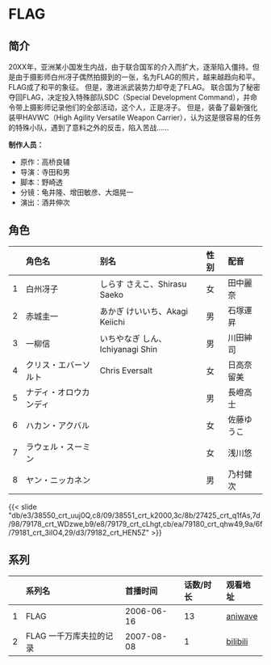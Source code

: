 # FLAG


## 简介

20XX年，亚洲某小国发生内战，由于联合国军的介入而扩大，逐渐陷入僵持。但是由于摄影师白州冴子偶然拍摄到的一张，名为FLAG的照片，越来越趋向和平。FLAG成了和平的象征。
但是，激进派武装势力却夺走了FLAG。
联合国为了秘密夺回FLAG，决定投入特殊部队SDC（Special Development Command），并命令带上摄影师记录他们的全部活动，这个人，正是冴子。
但是，装备了最新强化装甲HAVWC（High Agility Versatile Weapon Carrier），认为这是很容易的任务的特殊小队，遇到了意料之外的反击，陷入苦战……

**制作人员：**
- 原作：高桥良辅
- 导演：寺田和男
- 脚本：野崎透
- 分镜：龟井隆、增田敏彦、大畑晃一
- 演出：酒井伸次

## 角色

|     |   角色名   |   别名  | 性别 |  配音  |
|:--- |:------  |:----      |:---  |:--   |
| 1 | 白州冴子 | しらす さえこ、Shirasu Saeko | 女 | 田中麗奈 |
| 2 | 赤城圭一 | あかぎ けいいち、Akagi Keiichi | 男 | 石塚運昇 |
| 3 | 一柳信 | いちやなぎ しん、Ichiyanagi Shin | 男 | 川田紳司 |
| 4 | クリス・エバーソルト | Chris Eversalt | 女 | 日高奈留美 |
| 5 | ナディ・オロウカンディ |  | 男 | 長嶝高士 |
| 6 | ハカン・アクバル |  | 女 | 佐藤ゆうこ |
| 7 | ラウェル・スーミン |  | 女 | 浅川悠 |
| 8 | ヤン・ニッカネン |  | 男 | 乃村健次 |

{{< slide "db/e3/38550_crt_uuj0Q,c8/09/38551_crt_k2000,3c/8b/27425_crt_q1fAs,7d/98/79178_crt_WDzwe,b9/e8/79179_crt_cLhgt,cb/ea/79180_crt_qhw49,9a/6f/79181_crt_3iIO4,29/d3/79182_crt_HEN5Z" >}}

## 系列

|     |   系列名   |   首播时间  | 话数/时长  | 观看地址 |
|:---  |:------    |:----      |:---       |:---  |
| 1 | FLAG | 2006-06-16 | 13 | [aniwave](https://aniwave.to/watch/flag.zxow)  |
| 2 | FLAG 一千万库夫拉的记录 | 2007-08-08 | 1 | [bilibili](https://www.bilibili.com/video/BV1Sb411S7Pc)  |




